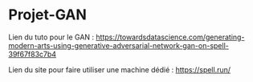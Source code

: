 # Projet-GAN

Lien du tuto pour le GAN : 
https://towardsdatascience.com/generating-modern-arts-using-generative-adversarial-network-gan-on-spell-39f67f83c7b4

Lien du site pour faire utiliser une machine dédié :
https://spell.run/

